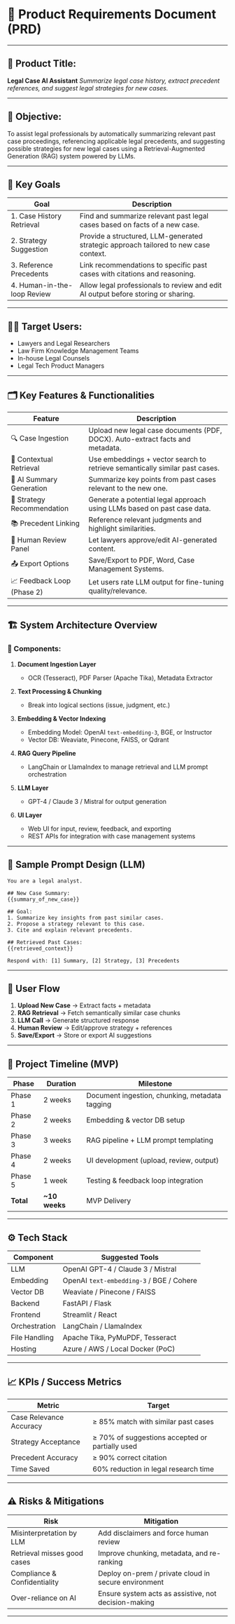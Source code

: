 # 📄 Product Requirements Document (PRD)

---

## 🧠 Product Title:

**Legal Case AI Assistant**
*Summarize legal case history, extract precedent references, and suggest legal strategies for new cases.*

---

## 🧭 Objective:

To assist legal professionals by automatically summarizing relevant past case proceedings, referencing applicable legal precedents, and suggesting possible strategies for new legal cases using a Retrieval-Augmented Generation (RAG) system powered by LLMs.

---

## 🎯 Key Goals

| Goal                        | Description                                                                          |
| --------------------------- | ------------------------------------------------------------------------------------ |
| 1. Case History Retrieval   | Find and summarize relevant past legal cases based on facts of a new case.           |
| 2. Strategy Suggestion      | Provide a structured, LLM-generated strategic approach tailored to new case context. |
| 3. Reference Precedents     | Link recommendations to specific past cases with citations and reasoning.            |
| 4. Human-in-the-loop Review | Allow legal professionals to review and edit AI output before storing or sharing.    |

---

## 🧑‍💼 Target Users:

* Lawyers and Legal Researchers
* Law Firm Knowledge Management Teams
* In-house Legal Counsels
* Legal Tech Product Managers

---

## 🗂️ Key Features & Functionalities

| Feature                    | Description                                                                   |
| -------------------------- | ----------------------------------------------------------------------------- |
| 🔍 Case Ingestion          | Upload new legal case documents (PDF, DOCX). Auto-extract facts and metadata. |
| 🧠 Contextual Retrieval    | Use embeddings + vector search to retrieve semantically similar past cases.   |
| 📖 AI Summary Generation   | Summarize key points from past cases relevant to the new one.                 |
| 🎯 Strategy Recommendation | Generate a potential legal approach using LLMs based on past case data.       |
| 📚 Precedent Linking       | Reference relevant judgments and highlight similarities.                      |
| 👀 Human Review Panel      | Let lawyers approve/edit AI-generated content.                                |
| 📤 Export Options          | Save/Export to PDF, Word, Case Management Systems.                            |
| 📈 Feedback Loop (Phase 2) | Let users rate LLM output for fine-tuning quality/relevance.                  |

---

## 🏗️ System Architecture Overview

### 🧩 Components:

1. **Document Ingestion Layer**

   * OCR (Tesseract), PDF Parser (Apache Tika), Metadata Extractor

2. **Text Processing & Chunking**

   * Break into logical sections (issue, judgment, etc.)

3. **Embedding & Vector Indexing**

   * Embedding Model: OpenAI `text-embedding-3`, BGE, or Instructor
   * Vector DB: Weaviate, Pinecone, FAISS, or Qdrant

4. **RAG Query Pipeline**

   * LangChain or LlamaIndex to manage retrieval and LLM prompt orchestration

5. **LLM Layer**

   * GPT-4 / Claude 3 / Mistral for output generation

6. **UI Layer**

   * Web UI for input, review, feedback, and exporting
   * REST APIs for integration with case management systems

---

## 📄 Sample Prompt Design (LLM)

```text
You are a legal analyst.

## New Case Summary:
{{summary_of_new_case}}

## Goal:
1. Summarize key insights from past similar cases.
2. Propose a strategy relevant to this case.
3. Cite and explain relevant precedents.

## Retrieved Past Cases:
{{retrieved_context}}

Respond with: [1] Summary, [2] Strategy, [3] Precedents
```

---

## 🔁 User Flow

1. **Upload New Case** → Extract facts + metadata
2. **RAG Retrieval** → Fetch semantically similar case chunks
3. **LLM Call** → Generate structured response
4. **Human Review** → Edit/approve strategy + references
5. **Save/Export** → Store or export AI suggestions

---

## 📅 Project Timeline (MVP)

| Phase     | Duration       | Milestone                                      |
| --------- | -------------- | ---------------------------------------------- |
| Phase 1   | 2 weeks        | Document ingestion, chunking, metadata tagging |
| Phase 2   | 2 weeks        | Embedding & vector DB setup                    |
| Phase 3   | 3 weeks        | RAG pipeline + LLM prompt templating           |
| Phase 4   | 2 weeks        | UI development (upload, review, output)        |
| Phase 5   | 1 week         | Testing & feedback loop integration            |
| **Total** | **\~10 weeks** | MVP Delivery                                   |

---

## ⚙️ Tech Stack

| Component     | Suggested Tools                          |
| ------------- | ---------------------------------------- |
| LLM           | OpenAI GPT-4 / Claude 3 / Mistral        |
| Embedding     | OpenAI `text-embedding-3` / BGE / Cohere |
| Vector DB     | Weaviate / Pinecone / FAISS              |
| Backend       | FastAPI / Flask                          |
| Frontend      | Streamlit / React                        |
| Orchestration | LangChain / LlamaIndex                   |
| File Handling | Apache Tika, PyMuPDF, Tesseract          |
| Hosting       | Azure / AWS / Local Docker (PoC)         |

---

## 📈 KPIs / Success Metrics

| Metric                  | Target                                          |
| ----------------------- | ----------------------------------------------- |
| Case Relevance Accuracy | ≥ 85% match with similar past cases             |
| Strategy Acceptance     | ≥ 70% of suggestions accepted or partially used |
| Precedent Accuracy      | ≥ 90% correct citation                          |
| Time Saved              | 60% reduction in legal research time            |

---

## ⚠️ Risks & Mitigations

| Risk                         | Mitigation                                           |
| ---------------------------- | ---------------------------------------------------- |
| Misinterpretation by LLM     | Add disclaimers and force human review               |
| Retrieval misses good cases  | Improve chunking, metadata, and re-ranking           |
| Compliance & Confidentiality | Deploy on-prem / private cloud in secure environment |
| Over-reliance on AI          | Ensure system acts as assistive, not decision-making |

---
